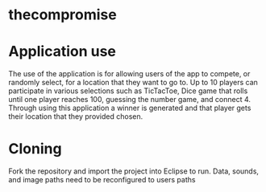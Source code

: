 # thecompromise

# Application use
The use of the application is for allowing users of the app to compete, or randomly select, for a location that they want to go to. Up to 10 players can participate in various selections such as TicTacToe, Dice game that rolls until one player reaches 100, guessing the number game, and connect 4. Through using this application a winner is generated and that player gets their location that they provided chosen.
# Cloning 
Fork the repository and import the project into Eclipse to run. Data, sounds, and image paths need to be reconfigured to users paths   
